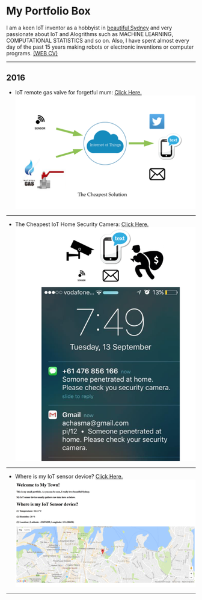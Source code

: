 # My Portfolio Box

I am a keen IoT inventor as a hobbyist in <a href="http://leehaesung.eu-gb.mybluemix.net/IoTDeviceLocation">beautiful Sydney</a> and very passionate about IoT and Alogrithms such as MACHINE LEARNING, COMPUTATIONAL STATISTICS and so on. Also, I have spent almost every day of the past 15 years making robots or electronic inventions or computer programs. <a href="http://leehaesung.eu-gb.mybluemix.net/mycv">(WEB CV)</a>

***

## 2016 
* IoT remote gas valve for forgetful mum: [Click Here.](https://github.com/leehaesung/01-PortfolioBox/blob/master/IoTGasValve.md)
![04Portfolio.png](https://github.com/leehaesung/01-PortfolioBox/blob/master/01_ImageBox/04Portfolio.png)

***

* The Cheapest IoT Home Security Camera: [Click Here.](https://github.com/leehaesung/01-PortfolioBox/blob/master/IoTHomeSecurityCamera.md)
![06portfolio_IoTsecrityCamera.png](https://github.com/leehaesung/01-PortfolioBox/blob/master/01_ImageBox/06portfolio_IoTsecrityCamera.png)

***

* Where is my IoT sensor device? [Click Here.](http://iotmaker.mybluemix.net/IoTDeviceLocation)
![IoT%20Temperature:HumidityGPSSensorOnGoogle%20Map.png](https://github.com/leehaesung/01-PortfolioBox/blob/master/01_ImageBox/IoT%20Temperature:HumidityGPSSensorOnGoogle%20Map.png)

***

